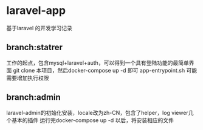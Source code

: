 # laravel-app
基于laravel 的开发学习记录

## branch:statrer
工作的起点，包含mysql+laravel+auth，可以得到一个具有登陆功能的最简单界面
git clone 本项目，然后docker-compose up -d 即可
app-entrypoint.sh 可能需要增加执行权限

## branch:admin
laravel-admin的初始化安装，locale改为zh-CN，包含了helper，log viewer几个基本的插件
运行完docker-compose up -d 以后，将安装相应的文件
